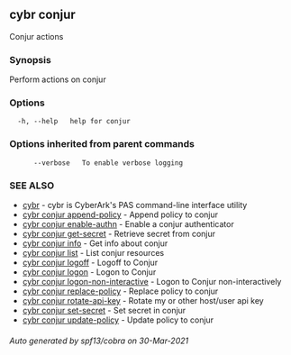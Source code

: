 ## cybr conjur

Conjur actions

### Synopsis

Perform actions on conjur

### Options

```
  -h, --help   help for conjur
```

### Options inherited from parent commands

```
      --verbose   To enable verbose logging
```

### SEE ALSO

* [cybr](cybr.md)	 - cybr is CyberArk's PAS command-line interface utility
* [cybr conjur append-policy](cybr_conjur_append-policy.md)	 - Append policy to conjur
* [cybr conjur enable-authn](cybr_conjur_enable-authn.md)	 - Enable a conjur authenticator
* [cybr conjur get-secret](cybr_conjur_get-secret.md)	 - Retrieve secret from conjur
* [cybr conjur info](cybr_conjur_info.md)	 - Get info about conjur
* [cybr conjur list](cybr_conjur_list.md)	 - List conjur resources
* [cybr conjur logoff](cybr_conjur_logoff.md)	 - Logoff to Conjur
* [cybr conjur logon](cybr_conjur_logon.md)	 - Logon to Conjur
* [cybr conjur logon-non-interactive](cybr_conjur_logon-non-interactive.md)	 - Logon to Conjur non-interactively
* [cybr conjur replace-policy](cybr_conjur_replace-policy.md)	 - Replace policy to conjur
* [cybr conjur rotate-api-key](cybr_conjur_rotate-api-key.md)	 - Rotate my or other host/user api key
* [cybr conjur set-secret](cybr_conjur_set-secret.md)	 - Set secret in conjur
* [cybr conjur update-policy](cybr_conjur_update-policy.md)	 - Update policy to conjur

###### Auto generated by spf13/cobra on 30-Mar-2021

